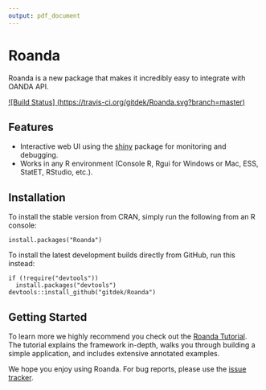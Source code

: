 ```yaml
---
output: pdf_document
---
```

# Roanda


Roanda is a new package that makes it incredibly easy to integrate with OANDA API.


[![Build Status] (https://travis-ci.org/gitdek/Roanda.svg?branch=master)](https://travis-ci.org/gitdek/Roanda)


## Features

* Interactive web UI using the [shiny](https://github.com/rstudio/shiny) package for monitoring and debugging.
* Works in any R environment (Console R, Rgui for Windows or Mac, ESS, StatET, RStudio, etc.).

## Installation

To install the stable version from CRAN, simply run the following from an R console:

```
install.packages("Roanda")
```

To install the latest development builds directly from GitHub, run this instead:


```
if (!require("devtools"))
  install.packages("devtools")
devtools::install_github("gitdek/Roanda")
```

## Getting Started
To learn more we highly recommend you check out the [Roanda Tutorial](https://gitdek.github.io/Roanda). The tutorial explains the framework in-depth, walks you through building a simple application, and includes extensive annotated examples.

We hope you enjoy using Roanda. For bug reports, please use the [issue tracker](https://github.com/gitdek/Roanda/issues).
